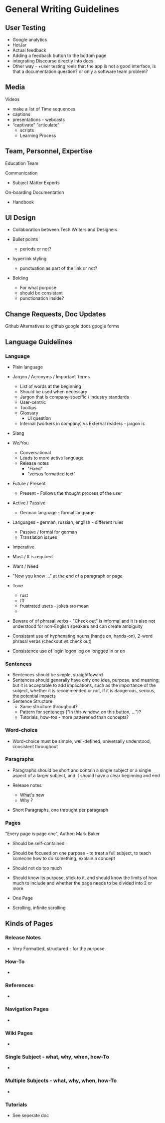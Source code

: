 # General Writing Guidelines

## User Testing

- Google analytics
- HotJar
- Actual feedback
- Adding a feedback button to the bottom page
- integrating Discourse directly into docs
- Other way - +user testing reels that the app is not a good interface, is that a documentation question? or only a software team problem?

## Media

Videos 
- make a list of Time sequences
- captions
- presentations - webcasts
- “captivate” “articulate”
    - scripts
    - Learning Process

## Team, Personnel, Expertise

Education Team

Communication
- Subject Matter Experts

On-boarding Documentation
- Handbook

## UI Design
- Collaboration between Tech Writers and Designers

- Bullet points

  - periods or not?

- hyperlink styling

  - punctuation as part of the link or not?

- Bolding
  - For what purpose
  - should be consistant
  - punctionation inside?


## Change Requests, Doc Updates

Github
Alternatives to github 
google docs
google forms

## Language Guidelines

### Language

- Plain language

- Jargon / Acronyms / Important Terms
    - List of words at the beginning
    - Should be used when necessary
    - Jargon that is company-specific / industry standards
    - User-centric
    - Tooltips
    - Glossary
        - UI question
    - Internal (workers in company) vs External readers - jargon is

- Slang

- We/You
    - Conversational
    - Leads to more active language
    - Release notes
        - "Fixed"
        - "versus formatted text"

- Future / Present
    - Present - Follows the thought process of the user

- Active / Passive
    - German language - formal language

- Languages - german, russian, english - different rules
    - Passive / formal for german 
    - Translation issues

- Imperative

- Must / It is required
- Want / Need

- "Now you know ..." at the end of a paragraph or page

- Tone
    - rust
    - fff
    - frustrated users - jokes are mean
    - 
    
- Beware of of phrasal verbs - "Check out" is informal and it is also not understood for non-English speakers and can create ambiguity
  
- Consistant use of hyphenating nouns (hands on, hands-on), 2-word phrasal verbs (checkout vs check out)

- Consistence use of login logon log on longged in or on

### Sentences

- Sentences should be simple, straightfoward
- Sentences should generally have only one idea, purpose, and meaning; but it is acceptable to add implications, such as the importance of the subject, whether it is recommended or not, if it is dangerous, serious, the potential impacts
- Sentence Structure
    - Same structure throughout?
    - Pattern for sentences ("In this window, on this button, ...")?
    - Tutorials, how-tos - more patterened than concepts?
    
### Word-choice

- Word-choice must be simple, well-defined, universally understood, consistent throughout

### Paragraphs

- Paragraphs should be short and contain a single subject or a single aspect of a larger subject, and it should have a clear beginning and end

- Release notes
    - What's new
    - Why ?

- Short Paragraphs, one throught per paragraph

### Pages

"Every page is page one", Author: Mark Baker

- Should be self-contained
- Should be focused on one purpose - to treat a full subject, to teach someone how to do something, explain a concept
- Should not do too much
- Should know its purpose, stick to it, and should know the limits of how much to include and whether the page needs to be divided into 2 or more

- One Page
- Scrolling, infinite scrolling

## Kinds of Pages

### Release Notes
- Very Formatted, structured - for the purpose 

### How-To
- 

### References
- 


### Navigation Pages
- 

### Wiki Pages
- 

### Single Subject - what, why, when, how-To
- 

### Multiple Subjects - what, why, when, how-To
- 

### Tutorials
- See seperate doc

